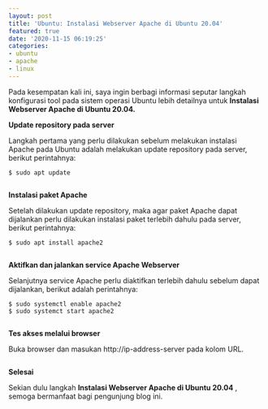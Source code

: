 ```yaml
---
layout: post
title: 'Ubuntu: Instalasi Webserver Apache di Ubuntu 20.04'
featured: true
date: '2020-11-15 06:19:25'
categories:
- ubuntu
- apache
- linux
---
```


Pada kesempatan kali ini, saya ingin berbagi informasi seputar langkah konfigurasi tool pada sistem operasi Ubuntu lebih detailnya untuk **Instalasi Webserver Apache di Ubuntu 20.04.**

**Update repository pada server**

Langkah pertama yang perlu dilakukan sebelum melakukan instalasi Apache pada Ubuntu adalah melakukan update repository pada server, berikut perintahnya:

<!--kg-card-begin: markdown-->

`$ sudo apt update`

<!--kg-card-end: markdown--><figure class="kg-card kg-image-card"><img src="/content/images/2020/11/image-17.png" class="kg-image" alt></figure><!--kg-card-begin: html--><script async src="https://pagead2.googlesyndication.com/pagead/js/adsbygoogle.js"></script><ins class="adsbygoogle" style="display:block; text-align:center;" data-ad-layout="in-article" data-ad-format="fluid" data-ad-client="ca-pub-1515372853161377" data-ad-slot="4684565489"></ins><script>
     (adsbygoogle = window.adsbygoogle || []).push({});
</script><!--kg-card-end: html-->

**Instalasi paket Apache**

Setelah dilakukan update repository, maka agar paket Apache dapat dijalankan perlu dilakukan instalasi paket terlebih dahulu pada server, berikut perintahnya:

<!--kg-card-begin: markdown-->

`$ sudo apt install apache2`

<!--kg-card-end: markdown--><figure class="kg-card kg-image-card"><img src="/content/images/2020/11/image-18.png" class="kg-image" alt srcset="/content/images/size/w600/2020/11/image-18.png 600w, /content/images/2020/11/image-18.png 997w" sizes="(min-width: 720px) 720px"></figure>

**Aktifkan dan jalankan service Apache Webserver**

Selanjutnya service Apache perlu diaktifkan terlebih dahulu sebelum dapat dijalankan, berikut adalah perintahnya:

`$ sudo systemctl enable apache2`   
`$ sudo systemct start apache2`

<figure class="kg-card kg-image-card"><img src="/content/images/2020/11/image-19.png" class="kg-image" alt srcset="/content/images/size/w600/2020/11/image-19.png 600w, /content/images/2020/11/image-19.png 772w" sizes="(min-width: 720px) 720px"></figure>

**Tes akses melalui browser**

Buka browser dan masukan http://ip-address-server pada kolom URL.

<figure class="kg-card kg-image-card"><img src="/content/images/2020/11/image-20.png" class="kg-image" alt srcset="/content/images/size/w600/2020/11/image-20.png 600w, /content/images/size/w1000/2020/11/image-20.png 1000w, /content/images/2020/11/image-20.png 1291w" sizes="(min-width: 720px) 720px"></figure>

**Selesai**

Sekian dulu langkah **Instalasi Webserver Apache di Ubuntu 20.04** , semoga bermanfaat bagi pengunjung blog ini.

